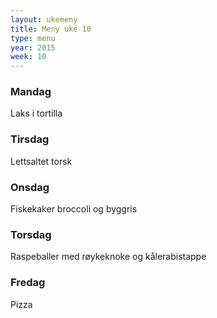 ```yaml
---
layout: ukemeny
title: Meny uke 10
type: menu
year: 2015
week: 10
---
```


### Mandag

Laks i tortilla

### Tirsdag

Lettsaltet torsk

### Onsdag

Fiskekaker broccoli og byggris

### Torsdag

Raspeballer med røykeknoke og kålerabistappe

### Fredag

Pizza

